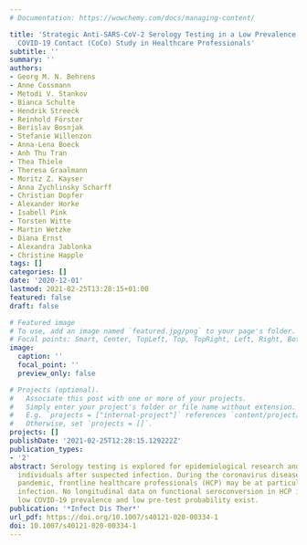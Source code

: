 ```yaml
---
# Documentation: https://wowchemy.com/docs/managing-content/

title: 'Strategic Anti-SARS-CoV-2 Serology Testing in a Low Prevalence Setting: The
  COVID-19 Contact (CoCo) Study in Healthcare Professionals'
subtitle: ''
summary: ''
authors:
- Georg M. N. Behrens
- Anne Cossmann
- Metodi V. Stankov
- Bianca Schulte
- Hendrik Streeck
- Reinhold Förster
- Berislav Bosnjak
- Stefanie Willenzon
- Anna-Lena Boeck
- Anh Thu Tran
- Thea Thiele
- Theresa Graalmann
- Moritz Z. Kayser
- Anna Zychlinsky Scharff
- Christian Dopfer
- Alexander Horke
- Isabell Pink
- Torsten Witte
- Martin Wetzke
- Diana Ernst
- Alexandra Jablonka
- Christine Happle
tags: []
categories: []
date: '2020-12-01'
lastmod: 2021-02-25T13:28:15+01:00
featured: false
draft: false

# Featured image
# To use, add an image named `featured.jpg/png` to your page's folder.
# Focal points: Smart, Center, TopLeft, Top, TopRight, Left, Right, BottomLeft, Bottom, BottomRight.
image:
  caption: ''
  focal_point: ''
  preview_only: false

# Projects (optional).
#   Associate this post with one or more of your projects.
#   Simply enter your project's folder or file name without extension.
#   E.g. `projects = ["internal-project"]` references `content/project/deep-learning/index.md`.
#   Otherwise, set `projects = []`.
projects: []
publishDate: '2021-02-25T12:28:15.129222Z'
publication_types:
- '2'
abstract: Serology testing is explored for epidemiological research and to inform
  individuals after suspected infection. During the coronavirus disease 2019 (COVID-19)
  pandemic, frontline healthcare professionals (HCP) may be at particular risk for
  infection. No longitudinal data on functional seroconversion in HCP in regions with
  low COVID-19 prevalence and low pre-test probability exist.
publication: '*Infect Dis Ther*'
url_pdf: https://doi.org/10.1007/s40121-020-00334-1
doi: 10.1007/s40121-020-00334-1
---
```

